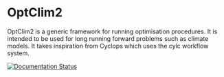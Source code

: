 OptClim2
========
OptClim2 is a generic framework for running optimisation procedures. It is intended to be used for long running forward problems such as climate models. It takes inspiration from Cyclops which uses the cylc workflow system.

[![Documentation Status](https://readthedocs.org/projects/optclim2/badge/?version=latest)](https://optclim2.readthedocs.io/en/latest/?badge=latest)
